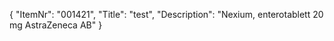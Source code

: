 {
  "ItemNr": "001421",
  "Title": "test",
  "Description": "Nexium, enterotablett 20 mg AstraZeneca AB"
}